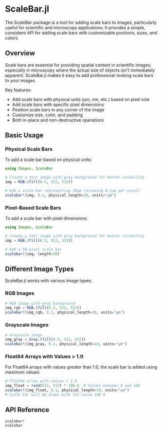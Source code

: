 # ScaleBar.jl

The ScaleBar package is a tool for adding scale bars to images, particularly useful for scientific and microscopy applications. It provides a simple, consistent API for adding scale bars with customizable positions, sizes, and colors.

## Overview

Scale bars are essential for providing spatial context in scientific images, especially in microscopy where the actual size of objects isn't immediately apparent. ScaleBar.jl makes it easy to add professional-looking scale bars to your images.

Key features:
- Add scale bars with physical units (μm, nm, etc.) based on pixel size
- Add scale bars with specific pixel dimensions
- Position scale bars in any corner of the image
- Customize size, color, and padding
- Both in-place and non-destructive operations

## Basic Usage

### Physical Scale Bars

To add a scale bar based on physical units:

```julia
using Images, ScaleBar

# Create a test image with gray background for better visibility
img = RGB.(fill(0.5, 512, 512))

# Add a scale bar representing 10μm (assuming 0.1μm per pixel)
scalebar!(img, 0.1, physical_length=10, units="μm")
```

### Pixel-Based Scale Bars

To add a scale bar with pixel dimensions:

```julia
using Images, ScaleBar

# Create a test image with gray background for better visibility
img = RGB.(fill(0.5, 512, 512))

# Add a 50-pixel scale bar
scalebar!(img, length=50)
```

## Different Image Types

ScaleBar.jl works with various image types:

### RGB Images

```julia
# RGB image with gray background
img_rgb = RGB.(fill(0.5, 512, 512))
scalebar!(img_rgb, 0.1, physical_length=10, units="μm")
```

### Grayscale Images

```julia
# Grayscale image
img_gray = Gray.(fill(0.5, 512, 512))
scalebar!(img_gray, 0.1, physical_length=10, units="μm")
```

### Float64 Arrays with Values > 1.0

For Float64 arrays with values greater than 1.0, the scale bar is added using maximum values:

```julia
# Float64 array with values > 1.0
img_float = rand(512, 512) * 100.0  # Values between 0 and 100
scalebar!(img_float, 0.1, physical_length=10, units="μm")
# Scale bar will be drawn with the value 100.0 
```

## API Reference

```@docs
scalebar!
scalebar
```

